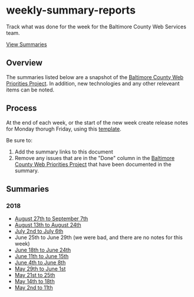 # weekly-summary-reports

Track what was done for the week for the Baltimore County Web Services team.

[View Summaries](#summaries)

## Overview

The summaries listed below are a snapshot of the [Baltimore County Web Priorities Project](https://github.com/orgs/baltimorecounty/projects/1). In addition, new technologies and any other releveant items can be noted.

## Process

At the end of each week, or the start of the new week create release notes for Monday thorugh Friday, using this [template](template.md).

Be sure to:

1. Add the summary links to this document
1. Remove any issues that are in the "Done" column in the [Baltimore County Web Priorities Project](https://github.com/orgs/baltimorecounty/projects/1) that have been documented in the summary.

## Summaries

### 2018

- [August 27th to September 7th](/2018/2018-aug-27-sept-7.md)
- [August 13th to August 24th](/2018/2018-aug-13-24.md)
- [July 2nd to July 6th](/2018/2018-july-2-6.md)
- June 25th to June 29th (we were bad, and there are no notes for this week)
- [June 18th to June 24th](/2018/2018-june-18-24.md)
- [June 11th to June 15th](/2018/2018-june-11-15.md)
- [June 4th to June 8th](/2018/2018-june-4-8.md)
- [May 29th to June 1st](/2018/2018-may-29-june-1.md)
- [May 21st to 25th](/2018/2018-may-21-25.md)
- [May 14th to 18th](/2018/2018-may-14-18.md)
- [May 2nd to 11th](/2018/2018-may-2-11.md)